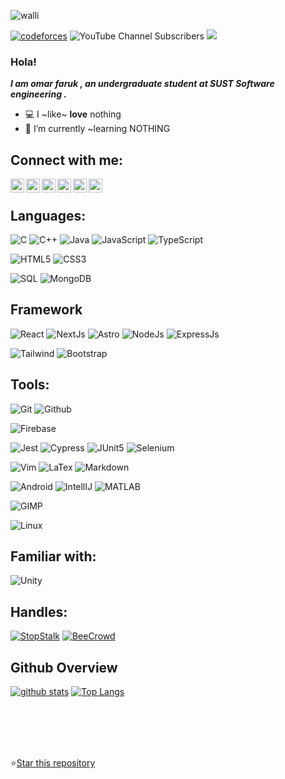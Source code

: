 
![walli](https://github.com/whereisfarukk/whereisfarukk/blob/main/images/wall_e_4-wallpaper-1440x1080.jpg)
<!--[![CF](https://cp-logo.vercel.app/codeforces/old_soul?logo=true)](https://codeforces.com/profile/old_soul)-->
[![codeforces](https://badges.joonhyung.xyz/codeforces/old_soul.svg?style=plastic)](https://codeforces.com/profile/old_soul)
![YouTube Channel Subscribers](https://img.shields.io/youtube/channel/subscribers/UCGpxYPmuK7b8im1c48MLToA?color=%23FFFFFF&logo=Youtube&logoColor=%23FF0000&style=plastic)
 <img src="https://komarev.com/ghpvc/?username=OOMAR-FARUKK">

<!-- ![visitors](https://visitor-badge.laobi.icu/badge?page_id=TamimEhsan.TamimEhsan) -->

<!-- [![leetcode](https://cp-logo.vercel.app/leetcode/nskybytskyi?logo=true)](https://leetcode.com/nskybytskyi/)
[![codeforces](https://cp-logo.vercel.app/codeforces/Skybytskyi.Nikita?logo=true)](https://codeforces.com/profile/Skybytskyi.Nikita)
[![codechef](https://cp-logo.vercel.app/codechef/sky_nik?logo=true)](https://www.codechef.com/users/sky_nik)
[![binarysearch](https://binarysearch.com/api/shields/nskybytskyi)](https://binarysearch.com/@/nskybytskyi)
[![atcder](https://cp-logo.vercel.app/atcoder/nskybytskyi?logo=true)](https://atcoder.jp/users/nskybytskyi -->
### Hola!

***I am omar faruk , an undergraduate student at SUST Software engineering .***

- 💻 I ~like~ **love** nothing
- 🌱 I’m currently ~learning NOTHING 
<!-- - Usesless Stats:
- 🏅 Number of times I was asked to hack a FB : 3
- 📱  Number of times I was approached with an app idea: 7 
-->
 ## Connect with me:

<!--[<img align="left" alt="TamimEhsan" width="22px" src="https://raw.githubusercontent.com/iconic/open-iconic/master/svg/globe.svg" />][website]-->
[<img align="left" alt="faruk | mail" width="22px" src="https://www.svgrepo.com/show/285/email.svg" />][email]
 [<img align="left" alt="omar-faruk | LinkedIn" width="22px" src="https://cdn.jsdelivr.net/npm/simple-icons@v3/icons/linkedin.svg" />][linkedin] 
[<img align="left" alt="omar faruk  | Facebook" width="22px" src="https://cdn.jsdelivr.net/npm/simple-icons@v3/icons/facebook.svg" />][facebook]
[<img align="left" alt="whereisfarukk_ | Instagram" width="22px" src="https://cdn.jsdelivr.net/npm/simple-icons@v3/icons/instagram.svg" />][instagram]
[<img align="left" alt="old soul | Codeforces" width="22px" src="https://cdn.jsdelivr.net/npm/simple-icons@v3/icons/codeforces.svg" />][codeforces]
[<img align="left" alt="old soul | discord" width="22px" src="https://cdn.jsdelivr.net/npm/simple-icons@3.13.0/icons/discord.svg" />][discord]

<br /> 

## Languages:
![C](https://img.shields.io/badge/-C-000000?style=flat&logo=c%2B%2B)
![C++](https://img.shields.io/badge/-C++-000000?style=flat&logo=c%2B%2B)
![Java](https://img.shields.io/badge/-Java-000000?style=flat&logo=java)
![JavaScript](https://img.shields.io/badge/-JavaScript-000000?style=flat&logo=javascript)
![TypeScript](https://img.shields.io/badge/TypeScript-000000?style=flat&logo=typescript)

![HTML5](https://img.shields.io/badge/-HTML5-000000?style=flat&logo=html5)
![CSS3](https://img.shields.io/badge/-CSS-000000?style=flat&logo=css3)
<!--![Python](https://img.shields.io/badge/-Python-000000?style=flat&logo=python)-->
![SQL](https://img.shields.io/badge/-SQL-000000?style=flat&logo=mysql)
![MongoDB](https://img.shields.io/badge/-MongoDB-000000?style=flat&logo=mongodb)

<!--![SQL](https://img.shields.io/badge/-SQL-000000?style=flat&logo=mysql)-->
<!--![Arduino](https://img.shields.io/badge/-Arduino-000000?style=flat&logo=arduino)-->

## Framework
![React](https://img.shields.io/badge/-ReactJs-000000?logo=react&style=flat)
![NextJs](https://img.shields.io/badge/next.js-000000?logo=nextdotjs&style=flat)
![Astro](https://img.shields.io/badge/-Astro-000000?logo=astro&style=flat)
![NodeJs](https://img.shields.io/badge/node.js-000000?logo=Node.js&style=flat)
![ExpressJs](https://img.shields.io/badge/Express.js-000000?logo=express&style=flat)

![Tailwind](https://img.shields.io/badge/Tailwind_CSS-000000?logo=tailwind-css&style=flat)
![Bootstrap](https://img.shields.io/badge/Bootstrap-000000?logo=bootstrap&style=flat)


## Tools:

![Git](https://img.shields.io/badge/-Git-000000?style=flat&logo=git) ![Github](https://img.shields.io/badge/-Github-000000?style=flat&logo=github)

![Firebase](https://img.shields.io/badge/-firebase-000000?style=flat&logo=firebase)

![Jest](https://img.shields.io/static/v1?style=flat&&message=Jest&color=000000&logo=Jest&logoColor=FCC624&label=)
![Cypress](https://img.shields.io/static/v1?style=flat&&message=Cypress&color=000000&logo=cypress&logoColor=FCC624&label=)
![JUnit5](https://img.shields.io/static/v1?style=flat&&message=JUnit5&color=000000&logo=JUnit5&logoColor=FCC624&label=)
![Selenium](https://img.shields.io/static/v1?style=flat&&message=Selenium&color=000000&logo=Selenium&logoColor=FCC624&label=)


![Vim](https://img.shields.io/badge/-Vim-000000?style=flat&logo=Vim)
![LaTex](https://img.shields.io/static/v1?style=flat&message=LaTeX&color=000000&logo=LaTeX&logoColor=008080&label=)
![Markdown](https://img.shields.io/static/v1?style=flat&&message=Markdown&color=000000&logo=Markdown&logoColor=008080&label=)

<!--![MongoDB](https://img.shields.io/badge/-MongoDB-000000?style=flat&logo=mongodb)![PostgreSQL](https://img.shields.io/badge/-PostgreSQL-000000?style=flat&logo=postgresql) <br />
![Node](https://img.shields.io/badge/-Node-000000?style=flat&logo=node.js)![EReact](https://img.shields.io/badge/-React-000000?style=flat&logo=react) <br />-->
![Android](https://img.shields.io/badge/-Android-000000?style=flat&logo=android)
![IntellIJ](https://img.shields.io/badge/-IntellIJ%20IDEA-000000?style=flat&logo=intellij%20idea) 
![MATLAB](https://img.shields.io/badge/-MATLAB-000000?style=flat&logo=matlab)
<!--![](https://img.shields.io/badge/-Webstorm-000000?style=flat&logo=webstorm)<br />-->

![GIMP](https://img.shields.io/badge/gimp-000000?style=flat&logo=gimp&logoColor=white)

![Linux](https://img.shields.io/static/v1?style=flat&&message=Linux&color=000000&logo=Linux&logoColor=FCC624&label=)



<!--![Adobe Ai](https://img.shields.io/badge/-Adobe%20Illustrator-000000?style=flat&logo=adobe%20illustrator)-->

<!--
<img align="left" alt="CSS3" width="26px" src="https://raw.githubusercontent.com/github/explore/80688e429a7d4ef2fca1e82350fe8e3517d3494d/topics/css/css.png" />
<img align="left" alt="JavaScript" width="26px" src="https://raw.githubusercontent.com/github/explore/80688e429a7d4ef2fca1e82350fe8e3517d3494d/topics/javascript/javascript.png" />
<img align="left" alt="Android Studio" width="26px" src="https://raw.githubusercontent.com/github/explore/80688e429a7d4ef2fca1e82350fe8e3517d3494d/topics/android/android.png" />
<img align="left" alt="Node.js" width="26px" src="https://raw.githubusercontent.com/github/explore/80688e429a7d4ef2fca1e82350fe8e3517d3494d/topics/nodejs/nodejs.png" />
<img align="left" alt="SQL" width="26px" src="https://raw.githubusercontent.com/github/explore/80688e429a7d4ef2fca1e82350fe8e3517d3494d/topics/sql/sql.png" />
<img align="left" alt="MySQL" width="26px" src="https://raw.githubusercontent.com/github/explore/80688e429a7d4ef2fca1e82350fe8e3517d3494d/topics/mysql/mysql.png" />
<img align="left" alt="MongoDB" width="26px" src="https://raw.githubusercontent.com/github/explore/80688e429a7d4ef2fca1e82350fe8e3517d3494d/topics/mongodb/mongodb.png" />
<img align="left" alt="Git" width="26px" src="https://raw.githubusercontent.com/github/explore/80688e429a7d4ef2fca1e82350fe8e3517d3494d/topics/git/git.png" />
<img align="left" alt="GitHub" width="26px" src="https://raw.githubusercontent.com/github/explore/78df643247d429f6cc873026c0622819ad797942/topics/github/github.png" />
<br /><br /><br /> 
-->
<!--
## Live Projects

[![CPA](https://img.shields.io/badge/-CodeforceProfileAnalyzer-F44A6A?style=flat&logo=codeforces)](https://tamimehsan.github.io/CPA)
[![Algorithm Visualizer](https://img.shields.io/badge/-AlgorithmVisualizer-0085C0?style=flat&logo=ripple)](https://tamimehsan.github.io/AlgorithmVisualizer/)
-->
## Familiar with:
![Unity](https://img.shields.io/static/v1?style=flat&message=Unity&color=222222&logo=Unity&logoColor=FFFFFF&label=)
## Handles:
[![StopStalk](https://img.shields.io/static/v1?style=flat&message=StopStalk&color=536DFE&logo=StopStalk&logoColor=FFFFFF&label=)](https://www.stopstalk.com/user/profile/Old_Soul) 
[![BeeCrowd](https://img.shields.io/static/v1?style=flat&message=BeeCrowd&color=27AE60&logo=BeeCrowd&logoColor=FFFFFF&label=)](https://www.beecrowd.com.br/judge/en/profile/442755)

## Github Overview
<!--
<img align="left" alt="TamimEhsan's Github Stats" src="https://github-readme-stats.vercel.app/api?username=TamimEhsan&show_icons=true" />   &nbsp;
[![Top Langs](https://github-readme-stats.vercel.app/api/top-langs/?username=TamimEhsan&layout=compact)](https://github.com/anuraghazra/github-readme-stats) 
-->
[![ github stats](https://github-readme-stats.vercel.app/api?username=whereisfarukk&count_private=true&theme=midnight-purple&hide_border=true&show_icons=true)](https://github.com/whereisfarukk/github-readme-stats) [![Top Langs](https://github-readme-stats.vercel.app/api/top-langs/?username=whereisfarukk&count_private=true&theme=midnight-purple&hide_border=true&show_icons=true&layout=compact&langs_count=8)](https://github.com/whereisfarukk/github-readme-stats)


<br>
<br>
<br>
 <!-- ![Top topics](https://sue445-github-readme-stats.vercel.app/api/top-topics/?username=TamimEhsan) -->
<br />

<!-- Place this tag where you want the button to render. -->
⭐<a class="github-button" href="https://github.com/whereisfarukk/whereisfarukk" data-color-scheme="no-preference: dark; light: dark; dark: dark;" data-icon="octicon-star" data-size="large" data-show-count="true" aria-label="Star whereisfarukk/whereisfarukk on GitHub">Star this repository</a>

<!--[website]: if i have website in future -->
[email]:https://mail.google.com/mail/u/2/#inbox
[instagram]: https://www.instagram.com/whereisfarukk_/
[facebook]: https://www.facebook.com/profile.php?id=100005717017395
[codeforces]:https://codeforces.com/profile/old_soul
[linkedin]:https://www.linkedin.com/in/omar-faruk-aa63511ba/
[discord]:https://discord.com/channels/@me/
